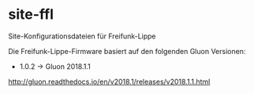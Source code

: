 # site-ffl
Site-Konfigurationsdateien für Freifunk-Lippe

Die Freifunk-Lippe-Firmware basiert auf den folgenden Gluon Versionen:


* 1.0.2 -> Gluon 2018.1.1

http://gluon.readthedocs.io/en/v2018.1/releases/v2018.1.1.html
